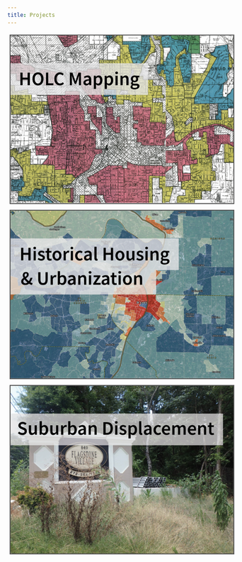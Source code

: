 ```yaml
---
title: Projects
---
```


<p style="text-align: center">
<a href="https://snmarkley1.github.io/Projects/HOLC/">
    <img src="/Projects/HOLC_tile.png" 
         title="HOLC Mapping Project" 
         style="border:2px solid #555;margin:5px;" />
</a>
<a href="https://snmarkley1.github.io/Projects/HHUUD10/">
    <img src="/Projects/HHUUD_tile.png" 
         title="Historical Housing Unit Project" 
         style="border:2px solid #555;margin:5px;" />
  
</a>
<a href="https://snmarkley1.github.io/Projects/suburbs/">
     <img src="/Projects/suburb_tile.png" 
         title="Suburban Displacement Project" 
         style="border:2px solid #555;margin:5px;" />
</a>
</p>
